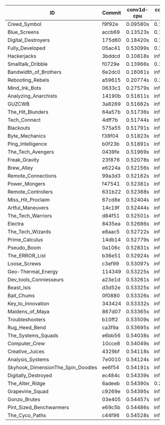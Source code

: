 |ID|Commit|conv1d-cpu|conv1d-gpu|DWSPConv2D-gpu|gemm-gpu|avg|
|-|-|-|-|-|-|-|
|Creed_Symbol|f9f92e|0.09580s|0.12470s|3.14927s|1.94986s|1.32991s|
|Blue_Screens|accb69|0.13523s|0.15172s|3.18141s|2.11065s|1.39475s|
|Digital_Destroyers|175d60|0.18420s|0.14925s|3.23972s|2.09697s|1.41754s|
|Fully_Developed|05ac41|0.53099s|0.15418s|3.28332s|2.33521s|1.57593s|
|Hackerjacks|3bddcd|0.10818s|infs|infs|4.67886s|infs|
|Smalltalk_Dribble|f0729e|0.13966s|0.15866s|infs|2.09010s|infs|
|Bandwidth_of_Brothers|6e2dc0|0.16061s|infs|infs|2.24721s|infs|
|Rebooting_Rebels|a59615|0.20774s|0.12917s|infs|2.07342s|infs|
|Mind_Ink_Bots|0633c1|0.27579s|infs|infs|4.69526s|infs|
|Analyzing_Anarchists|14190b|0.51611s|infs|infs|4.65123s|infs|
|GUZCWB|3a8269|0.51662s|infs|infs|4.65830s|infs|
|The_Hit_Blunders|64a57b|0.51736s|infs|infs|4.70720s|infs|
|Tech_Connect|4dff7b|0.51744s|infs|infs|4.69371s|infs|
|Blackouts|575a55|0.51791s|infs|infs|4.66645s|infs|
|Byte_Mechanics|f38f04|0.51823s|infs|infs|4.70474s|infs|
|Ping_Intelligence|b0f23b|0.51891s|infs|infs|4.66435s|infs|
|The_Tech_Avengers|0439fe|0.51969s|infs|infs|4.69401s|infs|
|Freak_Gravity|23f876|0.52078s|infs|infs|4.65580s|infs|
|Brew_Alley|e6224a|0.52156s|infs|infs|4.69534s|infs|
|Remote_Connections|99a3d3|0.52162s|infs|infs|4.71741s|infs|
|Power_Mongers|f47541|0.52381s|infs|infs|4.66771s|infs|
|Remote_Controllers|631b22|0.52388s|infs|infs|4.67033s|infs|
|Miss_Hit_Proclaim|67cd8e|0.52404s|infs|infs|4.68826s|infs|
|Artful_Maneuvers|14c19f|0.52444s|infs|infs|4.67564s|infs|
|The_Tech_Warriors|d84f51|0.52501s|infs|infs|4.63794s|infs|
|Electra|8435ea|0.52686s|infs|infs|4.66488s|infs|
|The_Tech_Wizards|e8aac5|0.52722s|infs|infs|4.70397s|infs|
|Prime_Calculus|14db14|0.52779s|infs|infs|4.61686s|infs|
|Pseudo_Boom|0a106c|0.52831s|infs|infs|4.67322s|infs|
|The_ERROR_List|b36e51|0.52924s|infs|infs|4.67919s|infs|
|Loose_Screws|c3ef99|0.53097s|infs|infs|4.67203s|infs|
|Geo-Thermal_Energy|114349|0.53225s|infs|infs|4.64874s|infs|
|Dev_tools_Conniesseurs|a23e1d|0.53261s|infs|infs|4.67899s|infs|
|Beast_Isis|d3d52e|0.53325s|infs|infs|4.69180s|infs|
|Bait_Chums|0f0880|0.53326s|infs|infs|4.66477s|infs|
|Key_to_Innovation|343424|0.53332s|infs|infs|4.67247s|infs|
|Maidens_of_Maya|867d07|0.53365s|infs|infs|4.64289s|infs|
|Troubleshooters|b10ff2|0.53509s|infs|infs|4.68859s|infs|
|Rug_Heed_Bend|ca3f9a|0.53695s|infs|infs|4.76588s|infs|
|The_Systems_Squads|e6bb56|0.54038s|infs|infs|4.68574s|infs|
|Computer_Crew|10cce8|0.54049s|infs|infs|4.68750s|infs|
|Creative_Juices|4329bf|0.54118s|infs|infs|4.69177s|infs|
|Analysis_Systems|7e0010|0.54124s|infs|infs|4.69291s|infs|
|Skyhook_DimensionThe_Spin_Doodles|ee6f54|0.54191s|infs|infs|4.68019s|infs|
|Digitally_Destroyed|ec484c|0.54339s|infs|infs|4.64006s|infs|
|The_Alter_Ridge|6adeeb|0.54390s|0.20114s|infs|4.59934s|infs|
|Grapevine_Squad|c9269e|0.54395s|infs|infs|4.88963s|infs|
|Gonzo_Brutes|03e405|0.54457s|infs|infs|4.64020s|infs|
|Pint_Sized_Benchwarmers|e69c5b|0.54486s|infs|infs|4.69633s|infs|
|The_Cyco_Paths|c44f96|0.54528s|infs|infs|4.72812s|infs|
